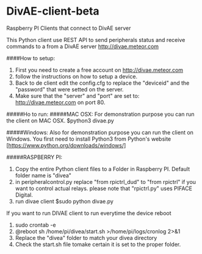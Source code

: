 # DivAE-client-beta
Raspberry PI Clients that connect to DivAE server

This Python client use REST API to send peripherals status and receive commands to a from a DivAE server http://divae.meteor.com

####How to setup:
1. First you need to create a free account on http://divae.meteor.com
2. follow the instructions on how to setup a device.
3. Back to de client edit the config.cfg to replace the "deviceid" and the "password" that were setted on the server.
4. Make sure that the "server" and "port" are set to: http://divae.meteor.com on port 80.

#####Ho to run:
#####MAC OSX:
For demonstration purpose you can run the client on MAC OSX.
$python3 divae.py

#####Windows:
Also for demonstration purpose you can run the client on Windows.
You first need to install Python3 from Python's website
[https://www.python.org/downloads/windows/]

#####RASPBERRY PI:
1. Copy the entire Python client files to a Folder in Raspberry PI. Default folder name is "divea"
2. in peripheralcontrol.py replace "from rpictrl_dud" to "from rpictrl" if you want to control actual relays.
please note that "rpictrl.py" uses PIFACE Digital.
3. run divae client
$sudo python divae.py

If you want to run DIVAE client to run everytime the device reboot
1. sudo crontab -e
2. @reboot sh /home/pi/divea/start.sh >/home/pi/logs/cronlog 2>&1
3. Replace the "divea" folder to match your divea directory
4. Check the start.sh file tomake certain it is set to the proper folder.

